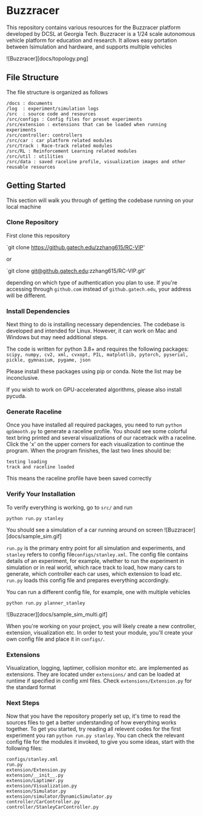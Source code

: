 # Buzzracer
This repository contains various resources for the Buzzracer platform developed by DCSL at Georgia Tech. Buzzracer is a 1/24 scale autonomous vehicle platform for education and research. It allows easy portation between lsimulation and hardware, and supports multiple vehicles

![Buzzracer][docs/topology.png]

## File Structure
The file structure is organized as follows

```
/docs : documents
/log  : experiment/simulation logs
/src  : source code and resources
/src/configs : Config files for preset experiments
/src/extension : extensions that can be loaded when running experiments
/src/controller: controllers
/src/car : car platform related modules
/src/track : Race-track related modules
/src/RL : Reinforcement Learning related modules
/src/util : utilities
/src/data : saved raceline profile, visualization images and other reusable resources
```

## Getting Started

This section will walk you through of getting the codebase running on your local machine

### Clone Repository

First clone this repository

`git clone https://github.gatech.edu/zzhang615/RC-VIP'

or

`git clone git@github.gatech.edu:zzhang615/RC-VIP.git'

depending on which type of authentication you plan to use. If you're accessing through `github.com` instead of `github.gatech.edu`, your address will be different. 

### Install Dependencies

Next thing to do is installing necessary dependencies. The codebase is developed and intended for Linux. However, it can work on Mac and Windows but may need additional steps. 

The code is written for python 3.8+ and requires the following packages:
`scipy, numpy, cv2, xml, cvxopt, PIL, matplotlib, pytorch, pyserial, pickle, gymnasium, pygame, json`

Please install these packages using pip or conda. Note the list may be inconclusive.

If you wish to work on GPU-accelerated algorithms, please also install pycuda. 

### Generate Raceline

Once you have installed all required packages, you need to run `python qpSmooth.py` to generate a raceline profile. You should see some colorful text bring printed and several visualizations of our racetrack with a raceline. Click the 'x' on the upper corners for each visualization to continue the program. When the program finishes, the last two lines should be:

```
testing loading
track and raceline loaded
```

This means the raceline profile have been saved correctly

### Verify Your Installation

To verify everything is working, go to `src/` and run

```
python run.py stanley
```

You should see a simulation of a car running around on screen
![Buzzracer][docs/sample_sim.gif]


`run.py` is the primary entry point for all simulation and experiments, and `stanley` refers to config file`configs/stanley.xml`. The config file contains details of an experiment, for example,  whether to run the experiment in simulation or in real world, which race track to load, how many cars to generate, which controller each car uses, which extension to load etc. `run.py` loads this config file and prepares everything accordingly. 


You can run a different config file, for example, one with multiple vehicles

```
python run.py planner_stanley
```

![Buzzracer][docs/sample_sim_multi.gif]

When you're working on your project, you will likely create a new controller, extension, visualization etc. In order to test your module, you'll create your own config file and place it in `configs/`.

### Extensions

Visualization, logging, laptimer, collision monitor etc. are implemented as extensions. They are located under `extensions/` and can be loaded at runtime if specified in config xml files. Check `extensions/Extension.py` for the standard format

### Next Steps

Now that you have the repository properly set up, it's time to read the sources files to get a better understanding of how everything works together. To get you started, try reading all relevent codes for the first experiment you ran `python run.py stanley`. You can check the relevant config file for the modules it invoked, to give you some ideas, start with the following files:

```
configs/stanley.xml
run.py
extension/Extension.py
extension/__init__.py
extension/Laptimer.py
extension/Visualization.py
extension/Simulator.py
extension/simulator/DynamicSimulator.py
controller/CarController.py
controller/StanleyCarController.py
```

